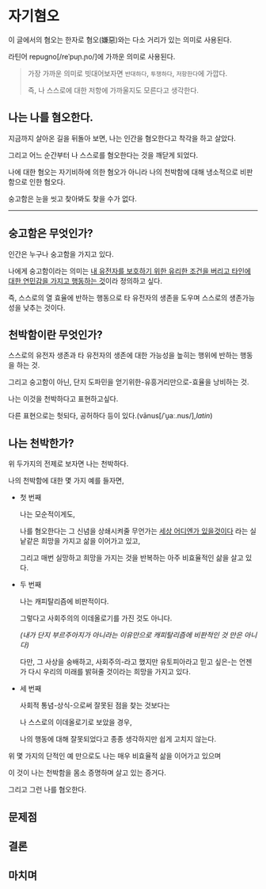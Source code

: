 # 자기혐오

이 글에서의 혐오는 한자로 혐오(嫌惡)와는 다소 거리가 있는 의미로 사용된다.

라틴어 repugno[/reˈpuɲ.ɲo/]에 가까운 의미로 사용된다.

> 가장 가까운 의미로 빗대어보자면 `반대하다`, `투쟁하다`, `저항한다`에 가깝다.
>
> 즉, 나 스스로에 대한 저항에 가까울지도 모른다고 생각한다.

## 나는 나를 혐오한다.

지금까지 살아온 길을 뒤돌아 보면, 나는 인간을 혐오한다고 착각을 하고 살았다.

그리고 어느 순간부터 나 스스로를 혐오한다는 것을 깨닫게 되었다.

나에 대한 혐오는 자기비하에 의한 혐오가 아니라 나의 천박함에 대해 냉소적으로 비판함으로 인한 혐오다.

숭고함은 눈을 씻고 찾아봐도 찾을 수가 없다.

---

## 숭고함은 무엇인가?

인간은 누구나 숭고함을 가지고 있다.

나에게 숭고함이라는 의미는 <u>내 유전자를 보호하기 위한 유리한 조건을 버리고 타인에 대한 연민감을 가지고 행동하는 것</u>이라 정의하고 싶다.

즉, 스스로의 열 효율에 반하는 행동으로 타 유전자의 생존을 도우며 스스로의 생존가능성을 낮추는 것이다.

## 천박함이란 무엇인가?

스스로의 유전자 생존과 타 유전자의 생존에 대한 가능성을 높히는 행위에 반하는 행동을 하는 것.

그리고 숭고함이 아닌, 단지 도파민을 얻기위한-유흥거리만으로-효율을 낭비하는 것.

나는 이것을 천박하다고 표현하고싶다.

다른 표현으로는 헛되다, 공허하다 등이 있다.(vānus[/ˈu̯aː.nus/],_latin_)

## 나는 천박한가?

위 두가지의 전제로 보자면 나는 천박하다.

나의 천박함에 대한 몇 가지 예를 들자면,

* 첫 번째

    나는 모순적이게도, 
 
    나를 혐오한다는 그 신념을 상쇄시켜줄 무언가는 <u>세상 어디엔가 있을것이다</u> 라는 실낱같은 희망을 가지고 삶을 이어가고 있고,
 
    그리고 매번 실망하고 희망을 가지는 것을 반복하는 아주 비효율적인 삶을 살고 있다.

* 두 번째

    나는 캐피탈리즘에 비판적이다. 
    
    그렇다고 사회주의의 이데올로기를 가진 것도 아니다.

    _(내가 단지 부르주아지가 아니라는 이유만으로 캐피탈리즘에 비판적인 것 만은 아니다)_    
    
    다만, 그 사상을 숭배하고, 사회주의-라고 했지만 유토피아라고 믿고 싶은-는 언젠가 다시 우리의 미래를 밝혀줄 것이라는 희망을 가지고 있다.

* 세 번째

    사회적 통념-상식-으로써 잘못된 점을 찾는 것보다는

    나 스스로의 이데올로기로 보았을 경우,

    나의 행동에 대해 잘못되었다고 종종 생각하지만 쉽게 고치지 않는다.

위 몇 가지의 단적인 예 만으로도 나는 매우 비효율적 삶을 이어가고 있으며

이 것이 나는 천박함을 몸소 증명하며 살고 있는 증거다.

그리고 그런 나를 혐오한다.

## 문제점

## 결론

## 마치며
